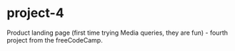 # project-4
Product landing page (first time trying Media queries, they are fun) - fourth project from the freeCodeCamp.
